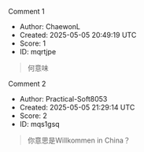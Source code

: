 Comment 1

- Author: ChaewonL
- Created: 2025-05-05 20:49:19 UTC
- Score: 1
- ID: mqrtjpe

> 何意味

Comment 2

- Author: Practical-Soft8053
- Created: 2025-05-05 21:29:14 UTC
- Score: 2
- ID: mqs1gsq

> 你意思是Willkommen in China？

